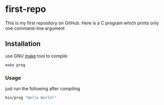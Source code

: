 # first-repo

This is my first repository on GitHub. Here is a C program which prints only one command-line argument

## Installation
use GNU [make](https://www.gnu.org/software/make/) tool to compile
```bash
make prog
```

### Usage

just run the following after compiling
```bash
bin/prog "Hello World!"
```
